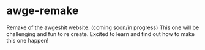 # awge-remake
Remake of the awgeshit website. (coming soon/in progress) This one will be challenging and fun to re create. Excited to learn and find out how to make this one happen!
